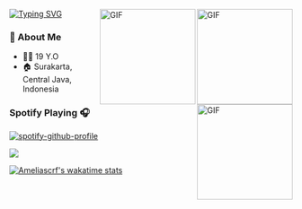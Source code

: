 [![Typing SVG](http://readme-typing-svg.herokuapp.com?font=Verdana&weight=300&size=24&pause=1000&color=F700B8&random=false&width=435&lines=Hi+There%2C+My+Name+Is+Amelia+Lisa)](https://git.io/typing-svg)
<img align="right" alt="GIF" height="170px" src="https://media.giphy.com/media/du3J3cXyzhj75IOgvA/giphy.gif" />
<img align="right" alt="GIF" height="170px" src="https://camo.githubusercontent.com/19de67baa6e5a6594c50a400d466144108a616b0/68747470733a2f2f6d65646961332e67697068792e636f6d2f6d656469612f6c6e377a32655772696951416c6c6656636e2f323030772e77656270" />

### 👤 About Me
* 🤷‍♂️ 19 Y.O
* 🏠 Surakarta, Central Java, Indonesia


<img align="right" alt="GIF" height="170px" src="https://media.giphy.com/media/J5B1Y8QZnzXXbLQIBu/giphy.gif" />

### Spotify Playing 🎧

[![spotify-github-profile](https://spotify-github-profile.vercel.app/api/view?uid=314iqaa5wlnytjblf2yfa4es5aly&cover_image=true&theme=novatorem)](https://spotify-github-profile.vercel.app/api/view?uid=314iqaa5wlnytjblf2yfa4es5aly&redirect=true)

![](https://komarev.com/ghpvc/?username=Ameliascrf&color=green)

[![Ameliascrf's wakatime stats](https://github-readme-stats.vercel.app/api/wakatime?username=@Ameliascrf&v=2)](https://github.com/Ameliascrf)
